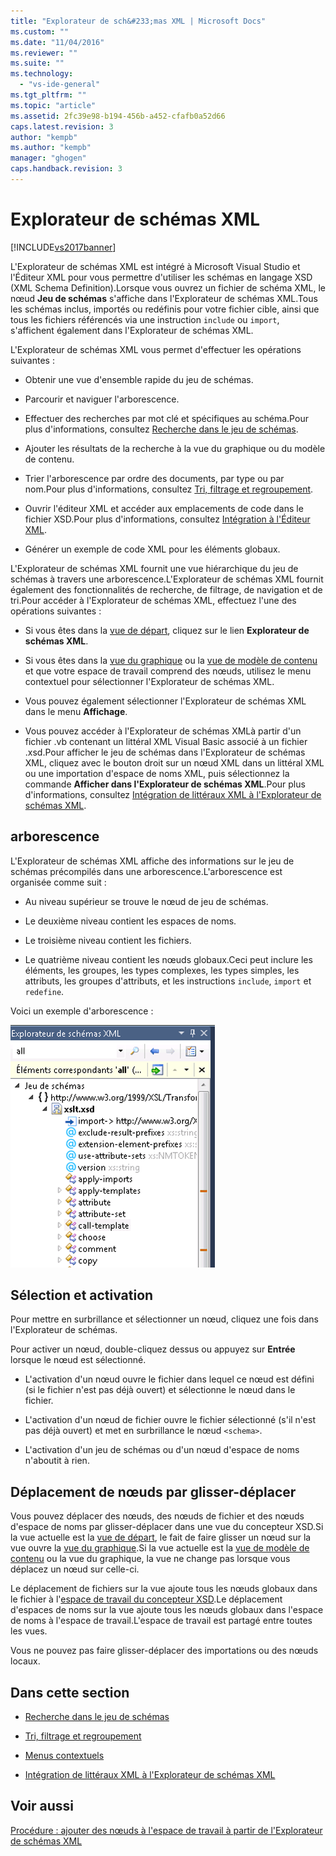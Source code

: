 ```yaml
---
title: "Explorateur de sch&#233;mas XML | Microsoft Docs"
ms.custom: ""
ms.date: "11/04/2016"
ms.reviewer: ""
ms.suite: ""
ms.technology: 
  - "vs-ide-general"
ms.tgt_pltfrm: ""
ms.topic: "article"
ms.assetid: 2fc39e98-b194-456b-a452-cfafb0a52d66
caps.latest.revision: 3
author: "kempb"
ms.author: "kempb"
manager: "ghogen"
caps.handback.revision: 3
---
```

# Explorateur de sch&#233;mas XML
[!INCLUDE[vs2017banner](../code-quality/includes/vs2017banner.md)]

L'Explorateur de schémas XML est intégré à Microsoft Visual Studio et l'Éditeur XML pour vous permettre d'utiliser les schémas en langage XSD \(XML Schema Definition\).Lorsque vous ouvrez un fichier de schéma XML, le nœud **Jeu de schémas** s'affiche dans l'Explorateur de schémas XML.Tous les schémas inclus, importés ou redéfinis pour votre fichier cible, ainsi que tous les fichiers référencés via une instruction `include` ou `import`, s'affichent également dans l'Explorateur de schémas XML.  
  
 L'Explorateur de schémas XML vous permet d'effectuer les opérations suivantes :  
  
-   Obtenir une vue d'ensemble rapide du jeu de schémas.  
  
-   Parcourir et naviguer l'arborescence.  
  
-   Effectuer des recherches par mot clé et spécifiques au schéma.Pour plus d'informations, consultez [Recherche dans le jeu de schémas](../xml-tools/searching-the-schema-set.md).  
  
-   Ajouter les résultats de la recherche à la vue du graphique ou du modèle de contenu.  
  
-   Trier l'arborescence par ordre des documents, par type ou par nom.Pour plus d'informations, consultez [Tri, filtrage et regroupement](../xml-tools/sorting-filtering-and-grouping-xml-schema-explorer.md).  
  
-   Ouvrir l'éditeur XML et accéder aux emplacements de code dans le fichier XSD.Pour plus d'informations, consultez [Intégration à l'Éditeur XML](../xml-tools/integration-with-xml-editor.md).  
  
-   Générer un exemple de code XML pour les éléments globaux.  
  
 L'Explorateur de schémas XML fournit une vue hiérarchique du jeu de schémas à travers une arborescence.L'Explorateur de schémas XML fournit également des fonctionnalités de recherche, de filtrage, de navigation et de tri.Pour accéder à l'Explorateur de schémas XML, effectuez l'une des opérations suivantes :  
  
-   Si vous êtes dans la [vue de départ](../xml-tools/start-view.md), cliquez sur le lien **Explorateur de schémas XML**.  
  
-   Si vous êtes dans la [vue du graphique](../xml-tools/graph-view.md) ou la [vue de modèle de contenu](../xml-tools/content-model-view.md) et que votre espace de travail comprend des nœuds, utilisez le menu contextuel pour sélectionner l'Explorateur de schémas XML.  
  
-   Vous pouvez également sélectionner l'Explorateur de schémas XML dans le menu **Affichage**.  
  
-   Vous pouvez accéder à l'Explorateur de schémas XMLà partir d'un fichier .vb contenant un littéral XML Visual Basic associé à un fichier .xsd.Pour afficher le jeu de schémas dans l'Explorateur de schémas XML, cliquez avec le bouton droit sur un nœud XML dans un littéral XML ou une importation d'espace de noms XML, puis sélectionnez la commande **Afficher dans l'Explorateur de schémas XML**.Pour plus d'informations, consultez [Intégration de littéraux XML à l'Explorateur de schémas XML](../xml-tools/integration-of-xml-literals-with-xml-schema-explorer.md).  
  
## arborescence  
 L'Explorateur de schémas XML affiche des informations sur le jeu de schémas précompilés dans une arborescence.L'arborescence est organisée comme suit :  
  
-   Au niveau supérieur se trouve le nœud de jeu de schémas.  
  
-   Le deuxième niveau contient les espaces de noms.  
  
-   Le troisième niveau contient les fichiers.  
  
-   Le quatrième niveau contient les nœuds globaux.Ceci peut inclure les éléments, les groupes, les types complexes, les types simples, les attributs, les groupes d'attributs, et les instructions `include`, `import` et `redefine`.  
  
 Voici un exemple d'arborescence :  
  
 ![Explorateur de schémas XML](../xml-tools/media/xmlschemaexplorer.gif "XMLSchemaExplorer")  
  
## Sélection et activation  
 Pour mettre en surbrillance et sélectionner un nœud, cliquez une fois dans l'Explorateur de schémas.  
  
 Pour activer un nœud, double\-cliquez dessus ou appuyez sur **Entrée** lorsque le nœud est sélectionné.  
  
-   L'activation d'un nœud ouvre le fichier dans lequel ce nœud est défini \(si le fichier n'est pas déjà ouvert\) et sélectionne le nœud dans le fichier.  
  
-   L'activation d'un nœud de fichier ouvre le fichier sélectionné \(s'il n'est pas déjà ouvert\) et met en surbrillance le nœud `<schema>`.  
  
-   L'activation d'un jeu de schémas ou d'un nœud d'espace de noms n'aboutit à rien.  
  
## Déplacement de nœuds par glisser\-déplacer  
 Vous pouvez déplacer des nœuds, des nœuds de fichier et des nœuds d'espace de noms par glisser\-déplacer dans une vue du concepteur XSD.Si la vue actuelle est la [vue de départ](../xml-tools/start-view.md), le fait de faire glisser un nœud sur la vue ouvre la [vue du graphique](../xml-tools/graph-view.md).Si la vue actuelle est la [vue de modèle de contenu](../xml-tools/content-model-view.md) ou la vue du graphique, la vue ne change pas lorsque vous déplacez un nœud sur celle\-ci.  
  
 Le déplacement de fichiers sur la vue ajoute tous les nœuds globaux dans le fichier à l'[espace de travail du concepteur XSD](../xml-tools/xml-schema-designer-workspace.md).Le déplacement d'espaces de noms sur la vue ajoute tous les nœuds globaux dans l'espace de noms à l'espace de travail.L'espace de travail est partagé entre toutes les vues.  
  
 Vous ne pouvez pas faire glisser\-déplacer des importations ou des nœuds locaux.  
  
## Dans cette section  
  
-   [Recherche dans le jeu de schémas](../xml-tools/searching-the-schema-set.md)  
  
-   [Tri, filtrage et regroupement](../xml-tools/sorting-filtering-and-grouping-xml-schema-explorer.md)  
  
-   [Menus contextuels](../xml-tools/context-menus-xml-schema-explorer.md)  
  
-   [Intégration de littéraux XML à l'Explorateur de schémas XML](../xml-tools/integration-of-xml-literals-with-xml-schema-explorer.md)  
  
## Voir aussi  
 [Procédure : ajouter des nœuds à l'espace de travail à partir de l'Explorateur de schémas XML](../Topic/How%20to:%20Add%20Nodes%20to%20the%20Workspace%20from%20the%20XML%20Schema%20Explorer.md)